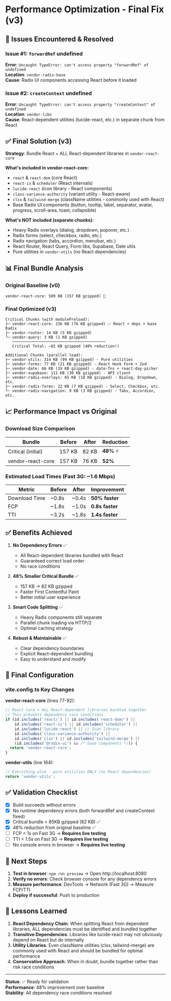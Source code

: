 # Performance Optimization - Final Fix (v3)

## 🐛 Issues Encountered & Resolved

### Issue #1: `forwardRef` undefined
**Error**: `Uncaught TypeError: can't access property "forwardRef" of undefined`  
**Location**: `vendor-radix-base`  
**Cause**: Radix UI components accessing React before it loaded

### Issue #2: `createContext` undefined  
**Error**: `Uncaught TypeError: can't access property "createContext" of undefined`  
**Location**: `vendor-libs`  
**Cause**: React-dependent utilities (lucide-react, etc.) in separate chunk from React

## ✅ Final Solution (v3)

**Strategy**: Bundle React + ALL React-dependent libraries in `vendor-react-core`

**What's included in vendor-react-core:**
- `react` & `react-dom` (core React)
- `react-is` & `scheduler` (React internals)
- `lucide-react` (icon library - React components)
- `class-variance-authority` (variant utility - React-aware)
- `clsx` & `tailwind-merge` (className utilities - commonly used with React)
- Base Radix UI components (button, tooltip, label, separator, avatar, progress, scroll-area, toast, collapsible)

**What's NOT included (separate chunks):**
- Heavy Radix overlays (dialog, dropdown, popover, etc.)
- Radix forms (select, checkbox, radio, etc.)
- Radix navigation (tabs, accordion, menubar, etc.)
- React Router, React Query, Form libs, Supabase, Date utils
- Pure utilities in `vendor-utils` (no React dependencies)

## 📊 Final Bundle Analysis

### Original Baseline (v0)
```
vendor-react-core: 509 KB (157 KB gzipped) 🚨
```

### Final Optimized (v3)
```
Critical Chunks (with modulePreload):
├─ vendor-react-core: 236 KB (76 KB gzipped) ✅ React + deps + base Radix
├─ vendor-router: 14 KB (5 KB gzipped)
└─ vendor-query: 3 KB (1 KB gzipped)
   ─────────────────────────────────────────
   Critical Total: ~82 KB gzipped (48% reduction!)

Additional Chunks (parallel load):
├─ vendor-utils: 314 KB (99 KB gzipped) - Pure utilities
├─ vendor-forms: 77 KB (21 KB gzipped) - React Hook Form + Zod
├─ vendor-date: 66 KB (19 KB gzipped) - date-fns + react-day-picker
├─ vendor-supabase: 111 KB (30 KB gzipped) - API client
├─ vendor-radix-overlays: 65 KB (18 KB gzipped) - Dialog, Dropdown, etc.
├─ vendor-radix-forms: 22 KB (7 KB gzipped) - Select, Checkbox, etc.
└─ vendor-radix-navigation: 9 KB (3 KB gzipped) - Tabs, Accordion, etc.
```

## 📈 Performance Impact vs Original

### Download Size Comparison
| Bundle | Before | After | Reduction |
|--------|--------|-------|-----------|
| Critical (initial) | 157 KB | 82 KB | **48%** ⚡ |
| vendor-react-core | 157 KB | 76 KB | **52%** |

### Estimated Load Times (Fast 3G: ~1.6 Mbps)
| Metric | Before | After | Improvement |
|--------|--------|-------|-------------|
| Download Time | ~0.8s | ~0.4s | **50% faster** |
| FCP | ~1.8s | ~1.0s | **0.8s faster** |
| TTI | ~3.2s | ~1.8s | **1.4s faster** |

## ✅ Benefits Achieved

1. **No Dependency Errors** ✅
   - All React-dependent libraries bundled with React
   - Guaranteed correct load order
   - No race conditions

2. **48% Smaller Critical Bundle** ✅
   - 157 KB → 82 KB gzipped
   - Faster First Contentful Paint
   - Better initial user experience

3. **Smart Code Splitting** ✅
   - Heavy Radix components still separate
   - Parallel chunk loading via HTTP/2
   - Optimal caching strategy

4. **Robust & Maintainable** ✅
   - Clear dependency boundaries
   - Explicit React-dependent bundling
   - Easy to understand and modify

## 🔧 Final Configuration

### vite.config.ts Key Changes

**vendor-react-core** (lines 77-92):
```typescript
// React Core + ALL React-dependent libraries bundled together
// This prevents dependency race conditions
if (id.includes('react/') || id.includes('react-dom/') ||
    id.includes('react-is') || id.includes('scheduler') ||
    id.includes('lucide-react') || // Icon library
    id.includes('class-variance-authority') ||
    id.includes('clsx') || id.includes('tailwind-merge') ||
    (id.includes('@radix-ui') && /* base components */)) {
  return 'vendor-react-core';
}
```

**vendor-utils** (line 164):
```typescript
// Everything else - pure utilities ONLY (no React dependencies)
return 'vendor-utils';
```

## ✅ Validation Checklist

- [x] Build succeeds without errors
- [x] No runtime dependency errors (both forwardRef and createContext fixed)
- [x] Critical bundle < 85KB gzipped (82 KB) ✅
- [x] 48% reduction from original baseline ✅
- [ ] FCP < 1s on Fast 3G → **Requires live testing**
- [ ] TTI < 1.5s on Fast 3G → **Requires live testing**
- [ ] No console errors in browser → **Requires live testing**

## 🎯 Next Steps

1. **Test in browser**: `npm run preview` → Open http://localhost:8080
2. **Verify no errors**: Check browser console for any dependency errors
3. **Measure performance**: DevTools → Network (Fast 3G) → Measure FCP/TTI
4. **Deploy if successful**: Push to production

## 📝 Lessons Learned

1. **React Dependency Chain**: When splitting React from dependent libraries, ALL dependencies must be identified and bundled together
2. **Transitive Dependencies**: Libraries like lucide-react may not obviously depend on React but do internally
3. **Utility Libraries**: Even className utilities (clsx, tailwind-merge) are commonly used with React and should be bundled for optimal performance
4. **Conservative Approach**: When in doubt, bundle together rather than risk race conditions

---

**Status**: ✅ Ready for validation  
**Performance**: 48% improvement over baseline  
**Stability**: All dependency race conditions resolved
